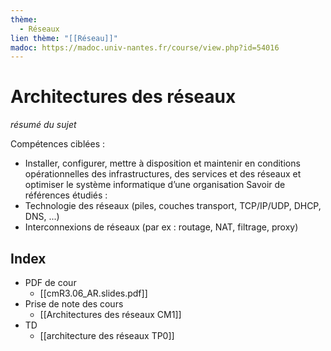 ```yaml
---
thème:
  - Réseaux
lien thème: "[[Réseau]]"
madoc: https://madoc.univ-nantes.fr/course/view.php?id=54016
---
```


# Architectures des réseaux
*résumé du sujet*

Compétences ciblées : 
-  Installer, configurer, mettre à disposition et maintenir en conditions opérationnelles des infrastructures, des services et des réseaux et optimiser le système informatique d’une organisation 
Savoir de références étudiés : 
- Technologie des réseaux (piles, couches transport, TCP/IP/UDP, DHCP, DNS, ...)
- Interconnexions de réseaux (par ex : routage, NAT, filtrage, proxy)
## Index
- PDF de cour
	- [[cmR3.06_AR.slides.pdf]]
- Prise de note des cours
	- [[Architectures des réseaux CM1]]
- TD
	- [[architecture des réseaux TP0]]